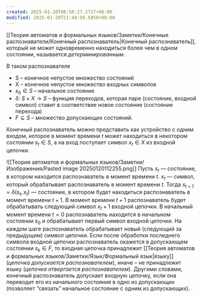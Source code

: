 ```yaml
---
created: 2025-01-20T08:58:27.2727+00:00
modified: 2025-01-20T21:48:58.5858+00:00
---
```

[[Теория автоматов и формальных языков/Заметки/Конечные распознаватели/Конечный распознаватель|Конечный распознаватель]], который не может одновременно находиться более чем в одном состоянии, называется *детерминированным*.

В таком распознавателе
* S – конечное непустое множество состояний 
* X – конечное непустое множество входных символов
* $s_0 \in S$ – начальное состояние
* $\delta$: $S \times X \rightarrow S$ – функция переходов, которая паре (состояние, входной символ) ставит в соответствие новое состояние (состояние перехода)
* $F \subseteq S$ – множество допускающих состояний.

Конечный распознаватель можно представить как устройство с одним входом, которое в момент времени $t$ может находиться в некотором состоянии $s_t \in S$, а на вход поступает символ $x_t \in X$ из входной цепочки.

![[Теория автоматов и формальных языков/Заметки/Изображения/Pasted image 20250120112255.png]]
Пусть $s_t$ — состояние, в котором находится распознаватель в момент времени $t$. $x_t$ — символ, который обрабатывает распознаватель в момент времени $t$. Тогда $s_{t+1} = \delta(s_t, x_t)$ — состояние, в котором будет находиться распознаватель в момент времени $t+1$. В момент времени $t+1$ распознаватель будет обрабатывать следующий символ $x_t+1$ входной цепочки. В начальный момент времени $t=0$ распознаватель находится в начальном состоянии $s_0$ и обрабатывает первый символ входной цепочки. На каждом шаге распознаватель обрабатывает новый (следующий за предыдущим) символ цепочки. Если после обработки последнего символа входной цепочки распознаватель окажется в допускающем состоянии $s_k \in F$, то входная цепочка принадлежит [[Теория автоматов и формальных языков/Заметки/Язык/Формальный язык|языку]] (*цепочка допускается распознавателем*), иначе – не принадлежит языку (*цепочка отвергается распознавателем*). Другими словами, конечный распознаватель допускает входную цепочку, если она переводит его из начального состояния в одно из допускающих (позволяет “связать” начальное состояние с одним из допускающих). 

